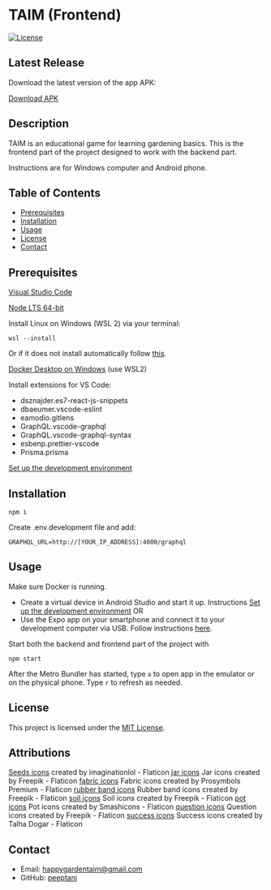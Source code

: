 # TAIM (Frontend)

[![License](https://img.shields.io/badge/license-MIT-blue.svg)](LICENSE)

## Latest Release
Download the latest version of the app APK:

[Download APK](https://expo.dev/artifacts/eas/uuVQt1onFXWihVjK5BFLBn.apk)

## Description

TAIM is an educational game for learning gardening basics. This is the frontend part of the project designed to work with the backend part. 

Instructions are for Windows computer and Android phone.

## Table of Contents

- [Prerequisites](#prerequisites)
- [Installation](#installation)
- [Usage](#usage)
- [License](#license)
- [Contact](#contact)


## Prerequisites

[Visual Studio Code](https://code.visualstudio.com/)

[Node LTS 64-bit](https://nodejs.org/dist/v20.9.0/node-v20.9.0-x64.msi)

Install Linux on Windows (WSL 2) via your terminal:

```wsl --install```

Or if it does not install automatically follow [this](https://learn.microsoft.com/en-us/windows/wsl/install).

[Docker Desktop on Windows](https://docs.docker.com/desktop/install/windows-install/) (use WSL2)

Install extensions for VS Code:


* dsznajder.es7-react-js-snippets
* dbaeumer.vscode-eslint
* eamodio.gitlens
* GraphQL.vscode-graphql
* GraphQL.vscode-graphql-syntax
* esbenp.prettier-vscode
* Prisma.prisma

[Set up the development environment](https://reactnative.dev/docs/environment-setup?guide=native)

## Installation

```npm i```

Create .env.development file and add:

```GRAPHQL_URL=http://[YOUR_IP_ADDRESS]:4000/graphql```

## Usage

Make sure Docker is running.

* Create a virtual device in Android Studio and start it up. Instructions [Set up the development environment](https://reactnative.dev/docs/environment-setup?guide=native)
OR
* Use the Expo app on your smartphone and connect it to your development computer via USB. Follow instructions [here](https://reactnative.dev/docs/running-on-device).

Start both the backend and frontend part of the project with

```npm start```

After the Metro Bundler has started, type
```a```
to open app in the emulator or on the physical phone.
Type ```r``` to refresh as needed.

## License

This project is licensed under the [MIT License](LICENSE).

## Attributions

[Seeds icons](https://www.flaticon.com/free-icons/seeds) created by imaginationlol - Flaticon
[jar icons](https://www.flaticon.com/free-icons/jar) Jar icons created by Freepik - Flaticon
[fabric icons](https://www.flaticon.com/free-icons/fabric) Fabric icons created by Prosymbols Premium - Flaticon
[rubber band icons](https://www.flaticon.com/free-icons/rubber-band) Rubber band icons created by Freepik - Flaticon
[soil icons](https://www.flaticon.com/free-icons/soil) Soil icons created by Freepik - Flaticon
[pot icons](https://www.flaticon.com/free-icons/pot) Pot icons created by Smashicons - Flaticon
[question icons](https://www.flaticon.com/free-icons/question) Question icons created by Freepik - Flaticon
[success icons](https://www.flaticon.com/free-icons/success) Success icons created by Talha Dogar - Flaticon

## Contact

- Email: happygardentaim@gmail.com
- GitHub: [peeptani](https://github.com/peeptani)
